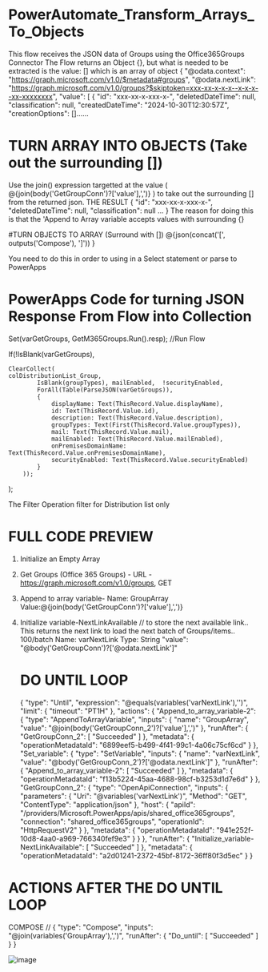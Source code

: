# PowerAutomate_Transform_Arrays_To_Objects

This flow receives the JSON data of Groups using the Office365Groups Connector
The Flow returns an Object {}, but what is needed to  be extracted is the value: [] which is an array of object 
{
  "@odata.context": "https://graph.microsoft.com/v1.0/$metadata#groups",
  "@odata.nextLink": "https://graph.microsoft.com/v1.0/groups?$skiptoken=xxx-xx-x-x-x--x-x-x--xx-xxxxxxxx",
  "value": [
    {
      "id": "xxx-xx-x-xxx-x-",
      "deletedDateTime": null,
      "classification": null,
      "createdDateTime": "2024-10-30T12:30:57Z",
      "creationOptions": []......

# TURN ARRAY INTO OBJECTS (Take out the surrounding [])

Use the join() expression targetted at the value (  @{join(body('GetGroupConn')?['value'],',')}  ) to take out the surrounding [] from the returned json.
THE RESULT
    {
      "id": "xxx-xx-x-xxx-x-",
      "deletedDateTime": null,
      "classification": null
      ...
    }
The reason for doing this is that the 'Append to Array variable accepts values with surrounding {}

#TURN OBJECTS TO ARRAY (Surround with [])
@{json(concat('[', outputs('Compose'), ']'))
}

You need to do this in order to using in a Select statement or parse to PowerApps


# PowerApps Code for turning JSON Response From Flow into Collection

Set(varGetGroups, GetM365Groups.Run().resp); //Run Flow

If(!IsBlank(varGetGroups),

    ClearCollect(
    colDistributionList_Group,
            IsBlank(groupTypes), mailEnabled,  !securityEnabled,
            ForAll(Table(ParseJSON(varGetGroups)),  
            {
                displayName: Text(ThisRecord.Value.displayName),
                id: Text(ThisRecord.Value.id),
                description: Text(ThisRecord.Value.description),
                groupTypes: Text(First(ThisRecord.Value.groupTypes)),
                mail: Text(ThisRecord.Value.mail),
                mailEnabled: Text(ThisRecord.Value.mailEnabled),
                onPremisesDomainName: Text(ThisRecord.Value.onPremisesDomainName),
                securityEnabled: Text(ThisRecord.Value.securityEnabled)
            }
        ));

);


The Filter Operation filter for Distribution list only


# FULL CODE PREVIEW


1. Initialize an Empty Array
2. Get Groups (Office 365 Groups) - URL - https://graph.microsoft.com/v1.0/groups, GET
3. Append to array variable-
     Name: GroupArray
     Value:@{join(body('GetGroupConn')?['value'],',')}
4. Initialize variable-NextLinkAvailable // to store the next available link.. This returns the next link to load the next batch of Groups/items.. 100/batch
     Name: varNextLink
     Type: String
     "value": "@body('GetGroupConn')?['@odata.nextLink']"


   # DO UNTIL LOOP
   {
  "type": "Until",
  "expression": "@equals(variables('varNextLink'),'')",
  "limit": {
    "timeout": "PT1H"
  },
  "actions": {
    "Append_to_array_variable-2": {
      "type": "AppendToArrayVariable",
      "inputs": {
        "name": "GroupArray",
        "value": "@join(body('GetGroupConn_2')?['value'],',')"
      },
      "runAfter": {
        "GetGroupConn_2": [
          "Succeeded"
        ]
      },
      "metadata": {
        "operationMetadataId": "6899eef5-b499-4f41-99c1-4a06c75cf6cd"
      }
    },
    "Set_variable": {
      "type": "SetVariable",
      "inputs": {
        "name": "varNextLink",
        "value": "@body('GetGroupConn_2')?['@odata.nextLink']"
      },
      "runAfter": {
        "Append_to_array_variable-2": [
          "Succeeded"
        ]
      },
      "metadata": {
        "operationMetadataId": "f13b5224-45aa-4688-98cf-b3253d1d7e6d"
      }
    },
    "GetGroupConn_2": {
      "type": "OpenApiConnection",
      "inputs": {
        "parameters": {
          "Uri": "@variables('varNextLink')",
          "Method": "GET",
          "ContentType": "application/json"
        },
        "host": {
          "apiId": "/providers/Microsoft.PowerApps/apis/shared_office365groups",
          "connection": "shared_office365groups",
          "operationId": "HttpRequestV2"
        }
      },
      "metadata": {
        "operationMetadataId": "941e252f-10d8-4aa0-a969-766340fef9e3"
      }
    }
  },
  "runAfter": {
    "Initialize_variable-NextLinkAvailable": [
      "Succeeded"
    ]
  },
  "metadata": {
    "operationMetadataId": "a2d01241-2372-45bf-8172-36ff80f3d5ec"
  }
}


# ACTIONS AFTER THE DO UNTIL LOOP

COMPOSE //
{
  "type": "Compose",
  "inputs": "@join(variables('GroupArray'),',')",
  "runAfter": {
    "Do_until": [
      "Succeeded"
    ]
  }
}


![image](https://github.com/user-attachments/assets/bb95ec5b-fd99-4f72-af43-7700c594d4fb)



